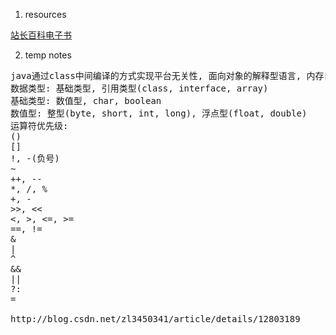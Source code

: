 1. resources
  
  [站长百科电子书](http://down.zzbaike.com/ebook/)

2. temp notes
<pre>
java通过class中间编译的方式实现平台无关性, 面向对象的解释型语言, 内存自动管理.
数据类型: 基础类型, 引用类型(class, interface, array)
基础类型: 数值型, char, boolean
数值型: 整型(byte, short, int, long), 浮点型(float, double)
运算符优先级: 
()
[]
!, -(负号)
~
++, -- 
*, /, %
+, -
>>, <<
<, >, <=, >=
==, !=
&
|
^
&&
||
?:
=

http://blog.csdn.net/zl3450341/article/details/12803189
<pre>
